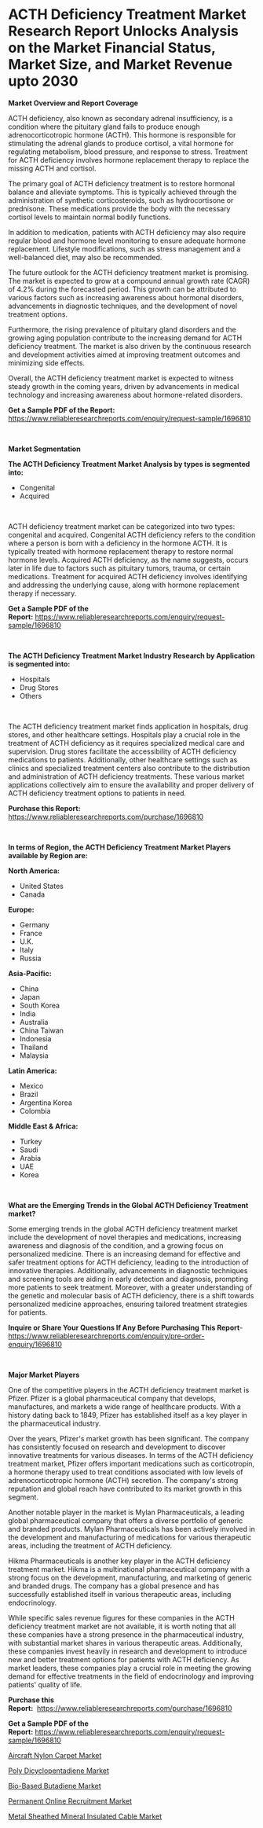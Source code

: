 <p><h1>ACTH Deficiency Treatment Market Research Report Unlocks Analysis on the Market Financial Status, Market Size, and Market Revenue upto 2030</h1></p><p><strong>Market Overview and Report Coverage</strong></p>
<p><p>ACTH deficiency, also known as secondary adrenal insufficiency, is a condition where the pituitary gland fails to produce enough adrenocorticotropic hormone (ACTH). This hormone is responsible for stimulating the adrenal glands to produce cortisol, a vital hormone for regulating metabolism, blood pressure, and response to stress. Treatment for ACTH deficiency involves hormone replacement therapy to replace the missing ACTH and cortisol.</p><p>The primary goal of ACTH deficiency treatment is to restore hormonal balance and alleviate symptoms. This is typically achieved through the administration of synthetic corticosteroids, such as hydrocortisone or prednisone. These medications provide the body with the necessary cortisol levels to maintain normal bodily functions.</p><p>In addition to medication, patients with ACTH deficiency may also require regular blood and hormone level monitoring to ensure adequate hormone replacement. Lifestyle modifications, such as stress management and a well-balanced diet, may also be recommended.</p><p>The future outlook for the ACTH deficiency treatment market is promising. The market is expected to grow at a compound annual growth rate (CAGR) of 4.2% during the forecasted period. This growth can be attributed to various factors such as increasing awareness about hormonal disorders, advancements in diagnostic techniques, and the development of novel treatment options.</p><p>Furthermore, the rising prevalence of pituitary gland disorders and the growing aging population contribute to the increasing demand for ACTH deficiency treatment. The market is also driven by the continuous research and development activities aimed at improving treatment outcomes and minimizing side effects.</p><p>Overall, the ACTH deficiency treatment market is expected to witness steady growth in the coming years, driven by advancements in medical technology and increasing awareness about hormone-related disorders.</p></p>
<p><strong>Get a Sample PDF of the Report:</strong> <a href="https://www.reliableresearchreports.com/enquiry/request-sample/1696810">https://www.reliableresearchreports.com/enquiry/request-sample/1696810</a></p>
<p>&nbsp;</p>
<p><strong>Market Segmentation</strong></p>
<p><strong>The ACTH Deficiency Treatment Market Analysis by types is segmented into:</strong></p>
<p><ul><li>Congenital</li><li>Acquired</li></ul></p>
<p>&nbsp;</p>
<p><p>ACTH deficiency treatment market can be categorized into two types: congenital and acquired. Congenital ACTH deficiency refers to the condition where a person is born with a deficiency in the hormone ACTH. It is typically treated with hormone replacement therapy to restore normal hormone levels. Acquired ACTH deficiency, as the name suggests, occurs later in life due to factors such as pituitary tumors, trauma, or certain medications. Treatment for acquired ACTH deficiency involves identifying and addressing the underlying cause, along with hormone replacement therapy if necessary.</p></p>
<p><strong>Get a Sample PDF of the Report:</strong>&nbsp;<a href="https://www.reliableresearchreports.com/enquiry/request-sample/1696810">https://www.reliableresearchreports.com/enquiry/request-sample/1696810</a></p>
<p>&nbsp;</p>
<p><strong>The ACTH Deficiency Treatment Market Industry Research by Application is segmented into:</strong></p>
<p><ul><li>Hospitals</li><li>Drug Stores</li><li>Others</li></ul></p>
<p>&nbsp;</p>
<p><p>The ACTH deficiency treatment market finds application in hospitals, drug stores, and other healthcare settings. Hospitals play a crucial role in the treatment of ACTH deficiency as it requires specialized medical care and supervision. Drug stores facilitate the accessibility of ACTH deficiency medications to patients. Additionally, other healthcare settings such as clinics and specialized treatment centers also contribute to the distribution and administration of ACTH deficiency treatments. These various market applications collectively aim to ensure the availability and proper delivery of ACTH deficiency treatment options to patients in need.</p></p>
<p><strong>Purchase this Report:</strong>&nbsp; <a href="https://www.reliableresearchreports.com/purchase/1696810">https://www.reliableresearchreports.com/purchase/1696810</a></p>
<p>&nbsp;</p>
<p><strong>In terms of Region, the ACTH Deficiency Treatment Market Players available by Region are:</strong></p>
<p>
    <p> <strong> North America: </strong>
        <ul>
            <li>United States</li>
            <li>Canada</li>
        </ul>
        </p> 
    <p> <strong> Europe: </strong>
        <ul>
            <li>Germany</li>
            <li>France</li>
            <li>U.K.</li>
            <li>Italy</li>
            <li>Russia</li>
        </ul>
        </p> 
    <p> <strong> Asia-Pacific: </strong>
        <ul>
            <li>China</li>
            <li>Japan</li>
            <li>South Korea</li>
            <li>India</li>
            <li>Australia</li>
            <li>China Taiwan</li>
            <li>Indonesia</li>
            <li>Thailand</li>
            <li>Malaysia</li>
        </ul>
        </p> 
    <p> <strong> Latin America: </strong>
        <ul>
            <li>Mexico</li>
            <li>Brazil</li>
            <li>Argentina Korea</li>
            <li>Colombia</li>
        </ul>
        </p> 
    <p> <strong> Middle East & Africa: </strong>
        <ul>
            <li>Turkey</li>
            <li>Saudi</li>
            <li>Arabia</li>
            <li>UAE</li>
            <li>Korea</li>
        </ul>
    </p>
    </p>
<p>&nbsp;</p>
<p><strong>What are the Emerging Trends in the Global ACTH Deficiency Treatment market?</strong></p>
<p><p>Some emerging trends in the global ACTH deficiency treatment market include the development of novel therapies and medications, increasing awareness and diagnosis of the condition, and a growing focus on personalized medicine. There is an increasing demand for effective and safer treatment options for ACTH deficiency, leading to the introduction of innovative therapies. Additionally, advancements in diagnostic techniques and screening tools are aiding in early detection and diagnosis, prompting more patients to seek treatment. Moreover, with a greater understanding of the genetic and molecular basis of ACTH deficiency, there is a shift towards personalized medicine approaches, ensuring tailored treatment strategies for patients.</p></p>
<p><strong>Inquire or Share Your Questions If Any Before Purchasing This Report</strong>- <a href="https://www.reliableresearchreports.com/enquiry/pre-order-enquiry/1696810">https://www.reliableresearchreports.com/enquiry/pre-order-enquiry/1696810</a></p>
<p>&nbsp;</p>
<p><strong>Major Market Players</strong></p>
<p><p>One of the competitive players in the ACTH deficiency treatment market is Pfizer. Pfizer is a global pharmaceutical company that develops, manufactures, and markets a wide range of healthcare products. With a history dating back to 1849, Pfizer has established itself as a key player in the pharmaceutical industry.</p><p>Over the years, Pfizer's market growth has been significant. The company has consistently focused on research and development to discover innovative treatments for various diseases. In terms of the ACTH deficiency treatment market, Pfizer offers important medications such as corticotropin, a hormone therapy used to treat conditions associated with low levels of adrenocorticotropic hormone (ACTH) secretion. The company's strong reputation and global reach have contributed to its market growth in this segment.</p><p>Another notable player in the market is Mylan Pharmaceuticals, a leading global pharmaceutical company that offers a diverse portfolio of generic and branded products. Mylan Pharmaceuticals has been actively involved in the development and manufacturing of medications for various therapeutic areas, including the treatment of ACTH deficiency.</p><p>Hikma Pharmaceuticals is another key player in the ACTH deficiency treatment market. Hikma is a multinational pharmaceutical company with a strong focus on the development, manufacturing, and marketing of generic and branded drugs. The company has a global presence and has successfully established itself in various therapeutic areas, including endocrinology.</p><p>While specific sales revenue figures for these companies in the ACTH deficiency treatment market are not available, it is worth noting that all these companies have a strong presence in the pharmaceutical industry, with substantial market shares in various therapeutic areas. Additionally, these companies invest heavily in research and development to introduce new and better treatment options for patients with ACTH deficiency. As market leaders, these companies play a crucial role in meeting the growing demand for effective treatments in the field of endocrinology and improving patients' quality of life.</p></p>
<p><strong>Purchase this Report:</strong>&nbsp;&nbsp;<a href="https://www.reliableresearchreports.com/purchase/1696810">https://www.reliableresearchreports.com/purchase/1696810</a></p>
<p></p>
<p><strong>Get a Sample PDF of the Report:</strong>&nbsp;<a href="https://www.reliableresearchreports.com/enquiry/request-sample/1696810">https://www.reliableresearchreports.com/enquiry/request-sample/1696810</a></p>
<p><p><a href="https://www.linkedin.com/pulse/aircraft-nylon-carpet-market-share-amp-new-trends-analysis-zz8xe/">Aircraft Nylon Carpet Market</a></p><p><a href="https://github.com/smritireportprime/Market-Research-Report-List-1/blob/main/poly-dicyclopentadiene-market.md">Poly Dicyclopentadiene Market</a></p><p><a href="https://github.com/kartikreportprime/Market-Research-Report-List-1/blob/main/bio-based-butadiene-market.md">Bio-Based Butadiene Market</a></p><p><a href="https://www.linkedin.com/pulse/permanent-online-recruitment-market-research-report-unlocks-jc7de/">Permanent Online Recruitment Market</a></p><p><a href="https://medium.com/@oletawunsch/metal-sheathed-mineral-insulated-cable-market-report-reveals-the-latest-trends-and-growth-845b8c4aff6d">Metal Sheathed Mineral Insulated Cable Market</a></p></p>